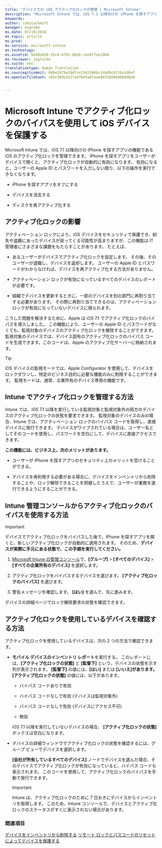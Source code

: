 ```yaml
---
title: "デバイスでの iOS アクティブ化ロックの管理 | Microsoft Intune"
description: "Microsoft Intune では、iOS 7.1 以降向けの iPhone を探すアプリの機能である iOS のアクティブ化ロックを管理できます。"
keywords: 
author: robstackmsft
manager: angrobe
ms.date: 07/19/2016
ms.topic: article
ms.prod: 
ms.service: microsoft-intune
ms.technology: 
ms.assetid: bb49e926-15c4-4f01-b6eb-cee6f7ee1984
ms.reviewer: joglocke
ms.suite: ems
translationtype: Human Translation
ms.sourcegitcommit: 8d0e2b79a19dfce1541506bc1da89cb716a1d0af
ms.openlocfilehash: c03c309e1e27a47b65a87aae8833b88680b0d8e8


---
```


# Microsoft Intune でアクティブ化ロックのバイパスを使用して iOS デバイスを保護する
Microsoft Intune では、iOS 7.1 以降向けの iPhone を探すアプリの機能である iOS のアクティブ化ロックを管理できます。 iPhone を探すアプリをユーザーがデバイスで開くと、アクティブ化ロックが自動的に有効になります。 有効になると、ユーザーの Apple ID とパスワードを入力しない限り、以下の操作を実行できなくなります。 

-   iPhone を探すアプリをオフにする

-   デバイスを消去する

-   ディスクを再アクティブ化する

## アクティブ化ロックの影響
アクティベーション ロックにより、iOS デバイスをセキュリティで保護でき、紛失や盗難にあったデバイスが戻ってくる可能性が高まりますが、この機能は IT 管理者にさまざまな課題をもたらすことがあります。 たとえば、

-   あるユーザーがデバイスでアクティブ化ロックを設定します。 その後、そのユーザーが退職し、デバイスを返却します。 ユーザーの Apple ID とパスワードがわからなければ、デバイスを再アクティブ化する方法がありません。

-   アクティベーション ロックが有効になっているすべてのデバイスのレポートが必要です。

-   組織でデバイスを更新するときに、一部のデバイスを別の部門に再割り当てする必要があります。 その際に再割り当てできるのは、アクティベーション ロックが有効になっていないデバイスに限られます。

こうした問題を解決するために、Apple は iOS 7.1 でアクティブ化ロックのバイパスを導入しました。 この機能により、ユーザーの Apple ID とパスワードがなくても、監視対象のデバイスのアクティブ化ロックを解除することができます。 監視対象のデバイスでは、デバイス固有のアクティブ化ロックのバイパス コードを生成できます。このコードは、Apple のアクティブ化サーバーに格納されます。

> [!TIP]
> iOS デバイスの監視モードでは、Apple Configurator を使用して、デバイスをロックダウンし、特定のビジネス目的に必要な機能のみに制限することができます。 監視モードは、通常、企業所有のデバイス専用の機能です。

## Intune でアクティブ化ロックを管理する方法
Intune では、iOS 7.1 以降を実行している監視対象と監視対象外の両方のデバイスのアクティブ化ロックの状態を要求できます。 監視対象のデバイスのみの場合、Intune では、アクティベーション ロックのバイパス コードを取得し、直接デバイスに発行できます。 デバイスがワイプされている場合は、ユーザー名としてそのコードを使用し、パスワードを空白にして、デバイスに直接アクセスできます。

**この機能には、ビジネス上、次のメリットがあります。**

-   ユーザーが iPhone を探すアプリのセキュリティ上のメリットを受けることができる。

-   デバイスを再利用する必要がある場合に、デバイスをインベントリから削除することや、ロック解除できることを把握したうえで、ユーザーが業務を遂行できるようにすることができる。

## Intune 管理コンソールからアクティブ化ロックのバイパスを使用する方法
> [!IMPORTANT]
> デバイスでアクティブ化ロックをバイパスした後で、iPhone を探すアプリを開くと、新しいアクティブ化ロックが自動的に適用されます。 そのため、**デバイスが実際に手元にある状態で、この手順を実行してください。**

1.  [Microsoft Intune の管理コンソール](https://manage.microsoft.com)で、**[グループ]** &gt; **[すべてのデバイス]** &gt; **[すべての企業所有のデバイス]** を選択します。

2.  アクティブ化ロックをバイパスするデバイスを選びます。 **[アクティブ化ロックのバイパス]** を選びます。

3.  警告メッセージを確認します。 **[はい]** を選んで、先に進みます。

デバイスの詳細ページでロック解除要求の状態を確認できます。

## アクティブ化ロックを使用しているデバイスを確認する方法
アクティブ化ロックを使用しているデバイスは、次の 2 つの方法で確認できます。

-   **モバイル デバイスのインベントリ レポート**を実行する。 このレポートには、**[アクティブ化ロックの状態]** と **[監督下]** という、デバイスの状態を示す列が表示されます。 **[監督下]** の値には、**[はい]** または **[いいえ]**があります。**[アクティブ化ロックの状態]** の値には、以下があります。

    -   バイパス コードありで有効

    -   バイパス コードなしで有効 (デバイスは監視対象外)

    -   バイパス コードなしで有効 (デバイスにアクセス不可)

    -   無効

    iOS 7.1 以降を実行していないデバイスの場合、 **[アクティブ化ロックの状態]** ボックスは空白になります。

-   デバイスの詳細ウィンドウでアクティブ化ロックの状態を確認するには、グループ ビューでデバイスを選択します。

    **[会社が所有しているすべてのデバイス]** ノードでデバイスを選んだ場合、そのデバイスでアクティブ化ロックが有効になっていると、バイパス コードも表示されます。 このコードを使用して、アクティブ化ロックのバイパスを手動で発行できます。

    > [!IMPORTANT]
    >Intune は、アクティブ化ロックのために 7 日おきにデバイスからインベントリを取得します。 このため、Intune コンソールで、デバイスとアクティブ化ロックのステータスがすぐに表示されない場合があります。


### 関連項目
[デバイスをインベントリから削除する](retire-devices-from-microsoft-intune-management.md)
[リモート ロックとパスコードのリセットによってデバイスを保護する](use-remote-lock-and-passcode-reset-in-microsoft-intune.md)



<!--HONumber=Aug16_HO1-->


